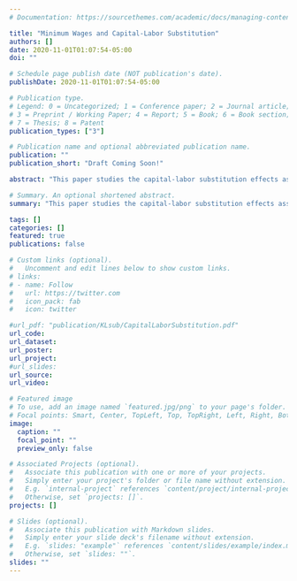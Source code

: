 ```yaml
---
# Documentation: https://sourcethemes.com/academic/docs/managing-content/

title: "Minimum Wages and Capital-Labor Substitution"
authors: []
date: 2020-11-01T01:07:54-05:00
doi: ""

# Schedule page publish date (NOT publication's date).
publishDate: 2020-11-01T01:07:54-05:00

# Publication type.
# Legend: 0 = Uncategorized; 1 = Conference paper; 2 = Journal article;
# 3 = Preprint / Working Paper; 4 = Report; 5 = Book; 6 = Book section;
# 7 = Thesis; 8 = Patent
publication_types: ["3"]

# Publication name and optional abbreviated publication name.
publication: ""
publication_short: "Draft Coming Soon!"

abstract: "This paper studies the capital-labor substitution effects associated with higher minimum wages. I exploit Costa Rica's occupation-based minimum wage setting to estimate aggregate and sector-specific elasticities of substitution between capital and labor. I find elasticities of substitution consistently below one, suggesting that the substitution away from labor towards capital is not big enough to reduce the labor share after a minimum wage increase. Specifically, results indicate a value of 0.59 for all firms and significant heterogeneity across representative sectors. The estimated elasticity of substitution is larger in manufacturing (0.81) and tradable sectors (0.76) but smaller in non-tradable sectors (0.46). The contrast in the estimated parameters reflects the differences in the production technologies across sectors, stressing the importance of extending the analysis to different industries."

# Summary. An optional shortened abstract.
summary: "This paper studies the capital-labor substitution effects associated with higher minimum wages. I exploit Costa Rica's occupation-based minimum wage setting to estimate aggregate and sector-specific elasticities of substitution between capital and labor. I find elasticities of substitution consistently below one, suggesting that the substitution away from labor towards capital is not big enough to reduce the labor share after a minimum wage increase. Specifically, results indicate a value of 0.59 for all firms and significant heterogeneity across representative sectors. The estimated elasticity of substitution is larger in manufacturing (0.81) and tradable sectors (0.76) but smaller in non-tradable sectors (0.46). The contrast in the estimated parameters reflects the differences in the production technologies across sectors, stressing the importance of extending the analysis to different industries."

tags: []
categories: []
featured: true
publications: false

# Custom links (optional).
#   Uncomment and edit lines below to show custom links.
# links:
# - name: Follow
#   url: https://twitter.com
#   icon_pack: fab
#   icon: twitter

#url_pdf: "publication/KLsub/CapitalLaborSubstitution.pdf"
url_code:
url_dataset:
url_poster:
url_project:
#url_slides:
url_source:
url_video:

# Featured image
# To use, add an image named `featured.jpg/png` to your page's folder.
# Focal points: Smart, Center, TopLeft, Top, TopRight, Left, Right, BottomLeft, Bottom, BottomRight.
image:
  caption: ""
  focal_point: ""
  preview_only: false

# Associated Projects (optional).
#   Associate this publication with one or more of your projects.
#   Simply enter your project's folder or file name without extension.
#   E.g. `internal-project` references `content/project/internal-project/index.md`.
#   Otherwise, set `projects: []`.
projects: []

# Slides (optional).
#   Associate this publication with Markdown slides.
#   Simply enter your slide deck's filename without extension.
#   E.g. `slides: "example"` references `content/slides/example/index.md`.
#   Otherwise, set `slides: ""`.
slides: ""
---
```

